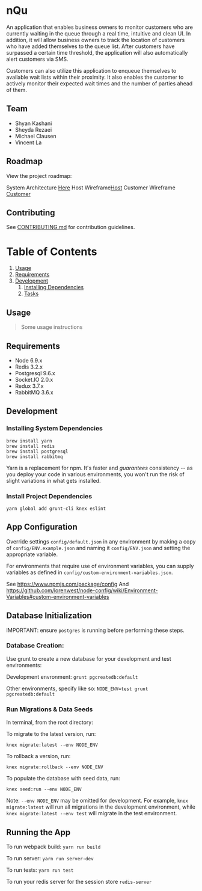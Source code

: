 # nQu

An application that enables business owners to monitor customers who are currently waiting in the queue through a real time, intuitive and clean UI.  In addition, it will allow business owners to track the location of customers who have added themselves to the queue list.  After customers have surpassed a certain time threshold, the application will also automatically alert customers via SMS.

Customers can also utilize this application to enqueue themselves to available wait lists within their proximity. It also enables the customer to actively monitor their expected wait times and the number of parties ahead of them.

## Team

- Shyan Kashani
- Sheyda Rezaei
- Michael Clausen
- Vincent La

## Roadmap

View the project roadmap:

System Architecture [Here](https://drive.google.com/open?id=0B2MVZ2bkuc1oMDljVm5VdXlQTzg)
Host Wireframe[Host](https://drive.google.com/open?id=0B2MVZ2bkuc1ocFVSajlpV01WSDg)
Customer Wireframe [Customer](https://drive.google.com/open?id=0B2MVZ2bkuc1oQnRkbFFuS3FHTk0)
## Contributing

See [CONTRIBUTING.md](CONTRIBUTING.md) for contribution guidelines.

# Table of Contents

1. [Usage](#Usage)
1. [Requirements](#requirements)
1. [Development](#development)
    1. [Installing Dependencies](#installing-dependencies)
    1. [Tasks](#tasks)

## Usage

> Some usage instructions

## Requirements

- Node 6.9.x
- Redis 3.2.x
- Postgresql 9.6.x
- Socket.IO 2.0.x
- Redux 3.7.x
- RabbitMQ 3.6.x

## Development

### Installing System Dependencies

```
brew install yarn
brew install redis
brew install postgresql
brew install rabbitmq
```

Yarn is a replacement for npm. It's faster and *guarantees* consistency -- as you deploy your code in various environments, you won't run the risk of slight variations in what gets installed.

### Install Project Dependencies

```
yarn global add grunt-cli knex eslint
```

## App Configuration

Override settings `config/default.json` in any environment by making a copy of `config/ENV.example.json` and naming it `config/ENV.json` and setting the appropriate variable. 

For environments that require use of environment variables, you can supply variables as defined in `config/custom-environment-variables.json`.

See https://www.npmjs.com/package/config
And https://github.com/lorenwest/node-config/wiki/Environment-Variables#custom-environment-variables

## Database Initialization

IMPORTANT: ensure `postgres` is running before performing these steps.

### Database Creation:

Use grunt to create a new database for your development and test environments:

Development envronment: `grunt pgcreatedb:default`

Other environments, specify like so: `NODE_ENV=test grunt pgcreatedb:default`

### Run Migrations & Data Seeds

In terminal, from the root directory:

To migrate to the latest version, run:

`knex migrate:latest --env NODE_ENV`

To rollback a version, run:

`knex migrate:rollback --env NODE_ENV`

To populate the database with seed data, run:

`knex seed:run --env NODE_ENV`

Note: `--env NODE_ENV` may be omitted for development. For example, `knex migrate:latest` will run all migrations in the development environment, while `knex migrate:latest --env test` will migrate in the test environment.

## Running the App

To run webpack build: `yarn run build`

To run server: `yarn run server-dev`

To run tests: `yarn run test`

To run your redis server for the session store `redis-server`


